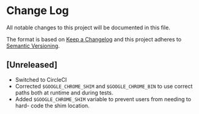 # Change Log
All notable changes to this project will be documented in this file.

The format is based on [Keep a Changelog](http://keepachangelog.com/)
and this project adheres to [Semantic Versioning](http://semver.org/).

## [Unreleased]
- Switched to CircleCI
- Corrected `$GOOGLE_CHROME_SHIM` and `$GOOGLE_CHROME_BIN` to use correct paths both at runtime and during tests.
- Added `$GOOGLE_CHROME_SHIM` variable to prevent users from needing to hard-
  code the shim location.
